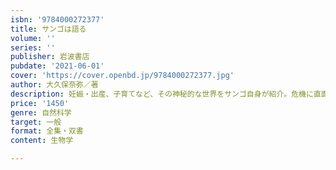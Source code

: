 ```yaml
---
isbn: '9784000272377'
title: サンゴは語る
volume: ''
series: ''
publisher: 岩波書店
pubdate: '2021-06-01'
cover: 'https://cover.openbd.jp/9784000272377.jpg'
author: 大久保奈弥／著
description: 妊娠・出産、子育てなど、その神秘的な世界をサンゴ自身が紹介。危機に直面する今、できることは何？
price: '1450'
genre: 自然科学
target: 一般
format: 全集・双書
content: 生物学

---
```

